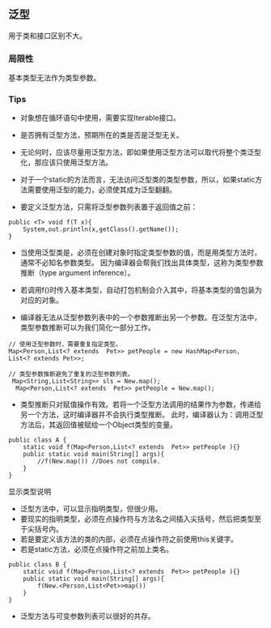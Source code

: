 ## 泛型
用于类和接口区别不大。

### 局限性
基本类型无法作为类型参数。

### Tips
- 对象想在循环语句中使用，需要实现Iterable接口。
- 是否拥有泛型方法，预期所在的类是否是泛型无关。
- 无论何时，应该尽量用泛型方法，即如果使用泛型方法可以取代将整个类泛型化，那应该只使用泛型方法。
- 对于一个static的方法而言，无法访问泛型类的类型参数，所以，如果static方法需要使用泛型的能力，必须使其成为泛型翻翻。

- 要定义泛型方法，只需将泛型参数列表置于返回值之前：
```
public <T> void f(T x){
    System,out.println(x,getClass().getName());
}
```

- 当使用泛型类是，必须在创建对象时指定类型参数的值，而是用类型方法时，通常不必知名参数类型。
因为编译器会帮我们找出具体类型，这称为类型参数推断（type argument inference）。

- 若调用f()时传入基本类型，自动打包机制会介入其中，将基本类型的值包装为对应的对象。

- 编译器无法从泛型参数列表中的一个参数推断出另一个参数。在泛型方法中，类型参数推断可以为我们简化一部分工作。

```
// 使用泛型参数时，需要重复指定类型。
Map<Person,List<? extends  Pet>> petPeople = new HashMap<Person, List<? extends Pet>>;

// 类型参数推断避免了重复的泛型参数列表。
 Map<String,List<String>> sls = New.map();
  Map<Person,List<? extends  Pet>> petPeople = New.map();
```
- 类型推断只对赋值操作有效。若将一个泛型方法调用的结果作为参数，传递给另一个方法，这时编译器并不会执行类型推断。
此时，编译器认为：调用泛型方法后，其返回值被赋给一个Object类型的变量。
```
public class A {
    static void f(Map<Person,List<? extends  Pet>> petPeople ){}
    public static void main(String[] args){
        //f(New.map()) //Does not compile.
    }
}

```
显示类型说明

- 泛型方法中，可以显示指明类型，但很少用。
- 要现实的指明类型，必须在点操作符与方法名之间插入尖括号，然后把类型至于尖括号内。
- 若是要定义该方法的类的内部，必须在点操作符之前使用this关键字。
- 若是static方法，必须在点操作符之前加上类名。
```
public class B {
    static void f(Map<Person,List<? extends  Pet>> petPeople ){}
    public static void main(String[] args){
        f(New.<Person,List<Pet>>map())
    }
}

```

- 泛型方法与可变参数列表可以很好的共存。